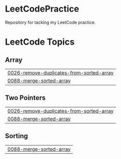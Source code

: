 # LeetCodePractice
Repository for tacking my LeetCode practice.

<!---LeetCode Topics Start-->
# LeetCode Topics
## Array
|  |
| ------- |
| [0026-remove-duplicates-from-sorted-array](https://github.com/EPalmer14/LeetCodePractice/tree/master/0026-remove-duplicates-from-sorted-array) |
| [0088-merge-sorted-array](https://github.com/EPalmer14/LeetCodePractice/tree/master/0088-merge-sorted-array) |
## Two Pointers
|  |
| ------- |
| [0026-remove-duplicates-from-sorted-array](https://github.com/EPalmer14/LeetCodePractice/tree/master/0026-remove-duplicates-from-sorted-array) |
| [0088-merge-sorted-array](https://github.com/EPalmer14/LeetCodePractice/tree/master/0088-merge-sorted-array) |
## Sorting
|  |
| ------- |
| [0088-merge-sorted-array](https://github.com/EPalmer14/LeetCodePractice/tree/master/0088-merge-sorted-array) |
<!---LeetCode Topics End-->